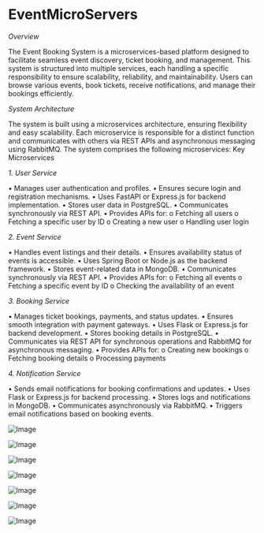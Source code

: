 # EventMicroServers

*Overview*

The Event Booking System is a microservices-based platform designed to facilitate seamless event discovery, ticket booking, and management. This system is structured into multiple services, each handling a specific responsibility to ensure scalability, reliability, and maintainability. Users can browse various events, book tickets, receive notifications, and manage their bookings efficiently.

*System Architecture*

The system is built using a microservices architecture, ensuring flexibility and easy scalability. Each microservice is responsible for a distinct function and communicates with others via REST APIs and asynchronous messaging using RabbitMQ. The system comprises the following microservices:
Key Microservices


*1. User Service*

•	Manages user authentication and profiles.
•	Ensures secure login and registration mechanisms.
•	Uses FastAPI or Express.js for backend implementation.
•	Stores user data in PostgreSQL.
•	Communicates synchronously via REST API.
•	Provides APIs for:
o	Fetching all users
o	Fetching a specific user by ID
o	Creating a new user
o	Handling user login


*2. Event Service*

•	Handles event listings and their details.
•	Ensures availability status of events is accessible.
•	Uses Spring Boot or Node.js as the backend framework.
•	Stores event-related data in MongoDB.
•	Communicates synchronously via REST API.
•	Provides APIs for:
o	Fetching all events
o	Fetching a specific event by ID
o	Checking the availability of an event


*3. Booking Service*

•	Manages ticket bookings, payments, and status updates.
•	Ensures smooth integration with payment gateways.
•	Uses Flask or Express.js for backend development.
•	Stores booking details in PostgreSQL.
•	Communicates via REST API for synchronous operations and RabbitMQ for asynchronous messaging.
•	Provides APIs for:
o	Creating new bookings 
o	Fetching booking details
o	Processing payments


*4. Notification Service*

•	Sends email notifications for booking confirmations and updates.
•	Uses Flask or Express.js for backend processing.
•	Stores logs and notifications in MongoDB.
•	Communicates asynchronously via RabbitMQ.
•	Triggers email notifications based on booking events.


![Image](https://github.com/user-attachments/assets/1b17285f-4dda-4e87-b79b-a6caeac94d5c)


![Image](https://github.com/user-attachments/assets/72fb2eed-21bd-4425-9da1-8692596cfb20)


![Image](https://github.com/user-attachments/assets/db54b6e0-8986-4f20-94b0-03f7890549ed)


![Image](https://github.com/user-attachments/assets/6e2b0817-eea7-48ed-a7d9-d53016d8e665)


![Image](https://github.com/user-attachments/assets/7832e98c-01f7-4f1c-875f-6862b2e6439c)


![Image](https://github.com/user-attachments/assets/ef2c4762-60e7-4772-9b27-d856d1dd05cc)


![Image](https://github.com/user-attachments/assets/fcdbc965-1abf-468b-b7ca-155c0b5b137c)
